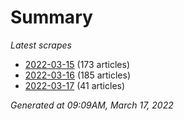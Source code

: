 # Summary
*Latest scrapes*
* [2022-03-15](https://github.com/nuuuwan/news_lk/blob/data/news_lk.2022-03-15.json) (173 articles)
* [2022-03-16](https://github.com/nuuuwan/news_lk/blob/data/news_lk.2022-03-16.json) (185 articles)
* [2022-03-17](https://github.com/nuuuwan/news_lk/blob/data/news_lk.2022-03-17.json) (41 articles)

*Generated at 09:09AM, March 17, 2022*
